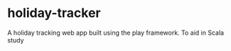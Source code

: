 holiday-tracker
===============

A holiday tracking web app built using the play framework. To aid in Scala study